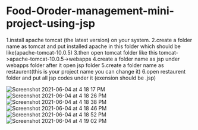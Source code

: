 # Food-Oroder-management-mini-project-using-jsp

1.install apache tomcat (the latest version) on your system.
2.create a folder name as tomcat and put installed apache in this folder which should be like(apache-tomcat-10.0.5)
3.then open tomcat folder like this tomcat->apache-tomcat-10.0.5->webapps
4.create a folder name as jsp under webapps folder after it open jsp folder 
5.create a folder name as restaurent(this is your project name you can change it)
6.open restaurent folder and put all jsp codes under it (exension should be .jsp)




![Screenshot 2021-06-04 at 4 18 17 PM](https://user-images.githubusercontent.com/78723011/120791567-fea23c00-c551-11eb-9db2-91a9308f6b83.png)
![Screenshot 2021-06-04 at 4 18 26 PM](https://user-images.githubusercontent.com/78723011/120791617-0cf05800-c552-11eb-90a9-d7223c4de77b.png)
![Screenshot 2021-06-04 at 4 18 38 PM](https://user-images.githubusercontent.com/78723011/120791714-2b565380-c552-11eb-9f22-f35894d60527.png)
![Screenshot 2021-06-04 at 4 18 46 PM](https://user-images.githubusercontent.com/78723011/120791798-43c66e00-c552-11eb-8c24-224835983a7c.png)
![Screenshot 2021-06-04 at 4 18 52 PM](https://user-images.githubusercontent.com/78723011/120791836-517bf380-c552-11eb-9b22-51a987915698.png)
![Screenshot 2021-06-04 at 4 19 02 PM](https://user-images.githubusercontent.com/78723011/120791883-5f317900-c552-11eb-9891-0b79d74c9483.png)

